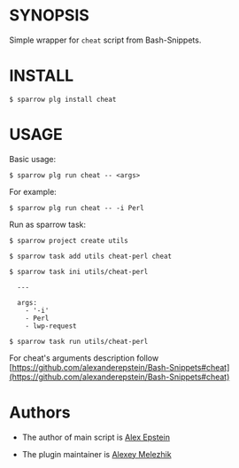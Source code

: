 # SYNOPSIS

Simple wrapper for `cheat` script from Bash-Snippets.


# INSTALL

    $ sparrow plg install cheat

# USAGE

Basic usage:

    $ sparrow plg run cheat -- <args>

For example:

    $ sparrow plg run cheat -- -i Perl

Run as sparrow task:

    $ sparrow project create utils

    $ sparrow task add utils cheat-perl cheat

    $ sparrow task ini utils/cheat-perl

      ---

      args:
        - '-i'
        - Perl
        - lwp-request

    $ sparrow task run utils/cheat-perl

For cheat's arguments description follow [https://github.com/alexanderepstein/Bash-Snippets#cheat](https://github.com/alexanderepstein/Bash-Snippets#cheat)

# Authors

* The author of main script is [Alex Epstein](https://github.com/alexanderepstein)

* The plugin maintainer is [Alexey Melezhik](https://github.com/melezhik/)



